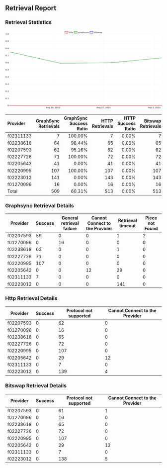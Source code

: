 ## Retrieval Report
### Retrieval Statistics
<img src="https://raw.githubusercontent.com/data-preservation-programs/filplus-checker-assets/main/filecoin-project/filecoin-plus-large-datasets/issues/2113/1693809413943.png"/>

| Provider  | GraphSync Retrievals | GraphSync Success Ratio | HTTP Retrievals | HTTP Success Ratio | Bitswap Retrievals | Bitswap Success Ratio |
| :-------- | -------------------: | ----------------------: | --------------: | -----------------: | -----------------: | --------------------: |
| f02311133 |                    7 |                 100.00% |               7 |              0.00% |                  7 |                 0.00% |
| f02238618 |                   64 |                  98.44% |              65 |              0.00% |                 65 |                 0.00% |
| f02207593 |                   62 |                  95.16% |              62 |              0.00% |                 62 |                 0.00% |
| f02227726 |                   71 |                 100.00% |              72 |              0.00% |                 72 |                 0.00% |
| f02205642 |                   41 |                   0.00% |              41 |              0.00% |                 41 |                 0.00% |
| f02220995 |                  107 |                 100.00% |             107 |              0.00% |                107 |                 0.00% |
| f02223012 |                  141 |                   0.00% |             143 |              0.00% |                143 |                 0.00% |
| f01270096 |                   16 |                   0.00% |              16 |              0.00% |                 16 |                 0.00% |
| Total     |                  509 |                  60.31% |             513 |              0.00% |                513 |                 0.00% |

### Graphsync Retrieval Details
| Provider  | Success | General retrieval failure | Cannot Connect to the Provider | Retrieval timeout | Piece not Found |
| --------- | ------- | ------------------------- | ------------------------------ | ----------------- | --------------- |
| f02207593 | 59      | 0                         | 0                              | 1                 | 2               |
| f01270096 | 0       | 16                        | 0                              | 0                 | 0               |
| f02238618 | 63      | 0                         | 0                              | 1                 | 0               |
| f02227726 | 71      | 0                         | 0                              | 0                 | 0               |
| f02220995 | 107     | 0                         | 0                              | 0                 | 0               |
| f02205642 | 0       | 0                         | 12                             | 29                | 0               |
| f02311133 | 7       | 0                         | 0                              | 0                 | 0               |
| f02223012 | 0       | 0                         | 0                              | 141               | 0               |

### Http Retrieval Details
| Provider  | Success | Protocol not supported | Cannot Connect to the Provider |
| --------- | ------- | ---------------------- | ------------------------------ |
| f02207593 | 0       | 62                     | 0                              |
| f01270096 | 0       | 16                     | 0                              |
| f02238618 | 0       | 65                     | 0                              |
| f02227726 | 0       | 72                     | 0                              |
| f02220995 | 0       | 107                    | 0                              |
| f02205642 | 0       | 29                     | 12                             |
| f02311133 | 0       | 7                      | 0                              |
| f02223012 | 0       | 139                    | 4                              |

### Bitswap Retrieval Details
| Provider  | Success | Protocol not supported | Cannot Connect to the Provider |
| --------- | ------- | ---------------------- | ------------------------------ |
| f02207593 | 0       | 61                     | 1                              |
| f01270096 | 0       | 16                     | 0                              |
| f02238618 | 0       | 65                     | 0                              |
| f02227726 | 0       | 72                     | 0                              |
| f02220995 | 0       | 107                    | 0                              |
| f02205642 | 0       | 29                     | 12                             |
| f02311133 | 0       | 7                      | 0                              |
| f02223012 | 0       | 138                    | 5                              |
